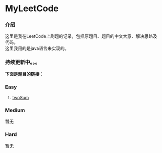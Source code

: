 # MyLeetCode
### 介绍
这里是我在LeetCode上刷题的记录，包括原题目、题目的中文大意、解决思路及代码。  
这里我用的是java语言来实现的。

### 持续更新中。。。


**下面是题目的链接：**    
### Easy
1. [twoSum](https://github.com/tanranuncle/LeetCode-LintCode/blob/master/MyLeetCode/easy/1.twoSum.md)
### Medium  
暂无
### Hard  
暂无


